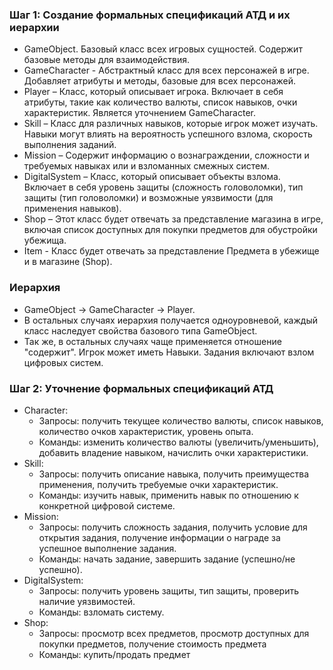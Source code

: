 ### Шаг 1: Создание формальных спецификаций АТД и их иерархии

- GameObject. Базовый класс всех игровых сущностей. Содержит базовые методы для взаимодействия.
- GameCharacter - Абстрактный класс для всех персонажей в игре. Добавляет атрибуты и методы, базовые для всех персонажей.
- Player – Класс, который описывает игрока. Включает в себя атрибуты, такие как количество валюты, список навыков, очки характеристик. Является уточнением GameCharacter.
- Skill – Класс для различных навыков, которые игрок может изучать. Навыки могут влиять на вероятность успешного взлома, скорость выполнения заданий.
- Mission – Содержит информацию о вознаграждении, сложности и требуемых навыках или и взломанных смежных систем.
- DigitalSystem – Класс, который описывает объекты взлома. Включает в себя уровень защиты (сложность головоломки), тип защиты (тип головоломки) и возможные уязвимости (для применения навыков).
- Shop – Этот класс будет отвечать за представление магазина в игре, включая список доступных для покупки предметов для обустройки убежища.
- Item - Класс будет отвечать за представление Предмета в убежище и в магазине (Shop).

### Иерархия
- GameObject -> GameCharacter -> Player.
- В остальных случаях иерархия получается одноуровневой, каждый класс наследует свойства базового типа GameObject.
- Так же, в остальных случаях чаще применяется отношение "содержит". Игрок может иметь Навыки. Задания включают взлом цифровых систем.

### Шаг 2: Уточнение формальных спецификаций АТД

- Character:
    - Запросы: получить текущее количество валюты, список навыков, количество очков характеристик, уровень опыта.
    - Команды: изменить количество валюты (увеличить/уменьшить), добавить владение навыком, начислить очки характеристики.
- Skill:
    - Запросы: получить описание навыка, получить преимущества применения, получить требуемые очки характеристик.
    - Команды: изучить навык, применить навык по отношению к конкретной цифровой системе.
- Mission:
    - Запросы: получить сложность задания, получить условие для открытия задания, получение информации о награде за успешное выполнение задания.
    - Команды: начать задание, завершить задание (успешно/не успешно).
- DigitalSystem:
    - Запросы: получить уровень защиты, тип защиты, проверить наличие уязвимостей.
    - Команды: взломать систему.
- Shop:
    - Запросы: просмотр всех предметов, просмотр доступных для покупки предметов, получение стоимость предмета
    - Команды: купить/продать предмет
